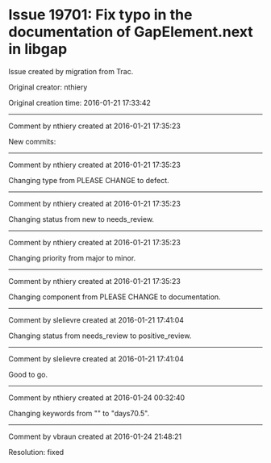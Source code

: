 # Issue 19701: Fix typo in the documentation of GapElement.__next__ in libgap

Issue created by migration from Trac.

Original creator: nthiery

Original creation time: 2016-01-21 17:33:42




---

Comment by nthiery created at 2016-01-21 17:35:23

New commits:


---

Comment by nthiery created at 2016-01-21 17:35:23

Changing type from PLEASE CHANGE to defect.


---

Comment by nthiery created at 2016-01-21 17:35:23

Changing status from new to needs_review.


---

Comment by nthiery created at 2016-01-21 17:35:23

Changing priority from major to minor.


---

Comment by nthiery created at 2016-01-21 17:35:23

Changing component from PLEASE CHANGE to documentation.


---

Comment by slelievre created at 2016-01-21 17:41:04

Changing status from needs_review to positive_review.


---

Comment by slelievre created at 2016-01-21 17:41:04

Good to go.


---

Comment by nthiery created at 2016-01-24 00:32:40

Changing keywords from "" to "days70.5".


---

Comment by vbraun created at 2016-01-24 21:48:21

Resolution: fixed
